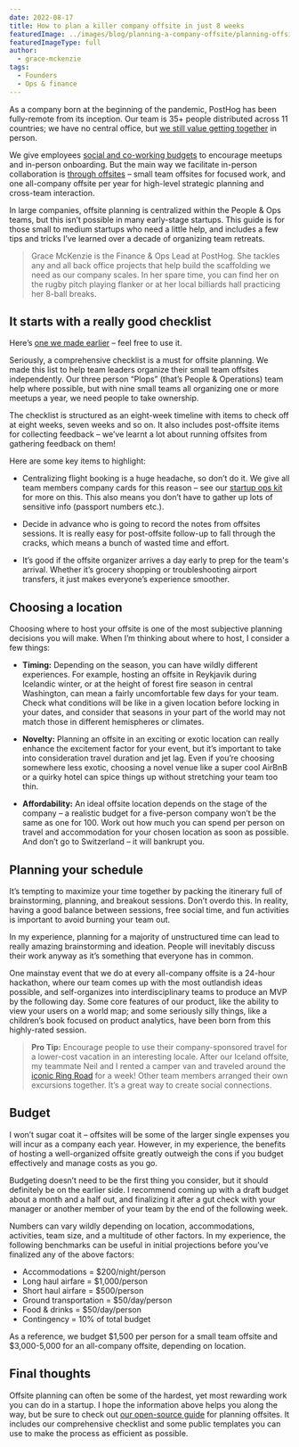 ```yaml
---
date: 2022-08-17
title: How to plan a killer company offsite in just 8 weeks
featuredImage: ../images/blog/planning-a-company-offsite/planning-offsite.jpeg
featuredImageType: full
author:
  - grace-mckenzie
tags:
  - Founders
  - Ops & finance
---
```


As a company born at the beginning of the pandemic, PostHog has been fully-remote from its inception. Our team is 35+ people distributed across 11 countries; we have no central office, but [we still value getting together](/blog/asynchronous-remote-companies) in person. 

We give employees [social and co-working budgets](/handbook/people/benefits) to encourage meetups and in-person onboarding. But the main way we facilitate in-person collaboration is [through offsites](/handbook/company/offsites) – small team offsites for focused work, and one all-company offsite per year for high-level strategic planning and cross-team interaction.  

In large companies, offsite planning is centralized within the People & Ops teams, but this isn’t possible in many early-stage startups. This guide is for those small to medium startups who need a little help, and includes a few tips and tricks I’ve learned over a decade of organizing team retreats.

> Grace McKenzie is the Finance & Ops Lead at PostHog. She tackles any and all back office projects that help build the scaffolding we need as our company scales. In her spare time, you can find her on the rugby pitch playing flanker or at her local billiards hall practicing her 8-ball breaks.

## It starts with a really good checklist

Here’s [one we made earlier](/handbook/company/offsites#how-to-plan-an-offsite-in-8-weeks---a-checklist) – feel free to use it.

Seriously, a comprehensive checklist is a must for offsite planning. We made this list to help team leaders organize their small team offsites independently. Our three person “Plops” (that’s People & Operations) team help where possible, but with nine small teams all organizing one or more meetups a year, we need people to take ownership.

The checklist is structured as an eight-week timeline with items to check off at eight weeks, seven weeks and so on. It also includes post-offsite items for collecting feedback – we’ve learnt a lot about running offsites from gathering feedback on them!

Here are some key items to highlight:

- Centralizing flight booking is a huge headache, so don’t do it. We give all team members company cards for this reason – see our [startup ops kit](/blog/startup-ops-toolkit) for more on this. This also means you don’t have to gather up lots of sensitive info (passport numbers etc.).  

- Decide in advance who is going to record the notes from offsites sessions. It is really easy for post-offsite follow-up to fall through the cracks, which means a bunch of wasted time and effort. 

- It’s good if the offsite organizer arrives a day early to prep for the team's arrival. Whether it’s grocery shopping or troubleshooting airport transfers, it just makes everyone’s experience smoother.

## Choosing a location

Choosing where to host your offsite is one of the most subjective planning decisions you will make. When I’m thinking about where to host, I consider a few things: 

- **Timing:** Depending on the season, you can have wildly different experiences. For example, hosting an offsite in Reykjavik during Icelandic winter, or at the height of forest fire season in central Washington, can mean a fairly uncomfortable few days for your team. Check what conditions will be like in a given location before locking in your dates, and consider that seasons in your part of the world may not match those in different hemispheres or climates.

- **Novelty:** Planning an offsite in an exciting or exotic location can really enhance the excitement factor for your event, but it’s important to take into consideration travel duration and jet lag. Even if you’re choosing somewhere less exotic, choosing a novel venue like a super cool AirBnB or a quirky hotel can spice things up without stretching your team too thin.

- **Affordability:** An ideal offsite location depends on the stage of the company – a realistic budget for a five-person company won’t be the same as one for 100. Work out how much you can spend per person on travel and accommodation for your chosen location as soon as possible. And don’t go to Switzerland – it will bankrupt you.

## Planning your schedule

It’s tempting to maximize your time together by packing the itinerary full of brainstorming, planning, and breakout sessions. Don’t overdo this. In reality, having a good balance between sessions, free social time, and fun activities is important to avoid burning your team out. 

In my experience, planning for a majority of unstructured time can lead to really amazing brainstorming and ideation. People will inevitably discuss their work anyway as it’s something that everyone has in common.

One mainstay event that we do at every all-company offsite is a 24-hour hackathon, where our team comes up with the most outlandish ideas possible, and self-organizes into interdisciplinary teams to produce an MVP by the following day. Some core features of our product, like the ability to view your users on a world map; and some seriously silly things, like a children’s book focused on product analytics, have been born from this highly-rated session.

> **Pro Tip:** Encourage people to use their company-sponsored travel for a lower-cost vacation in an interesting locale. After our Iceland offsite, my teammate Neil and I rented a camper van and traveled around the [iconic Ring Road](https://www.nordicvisitor.com/blog/5-things-to-know-about-icelands-ring-road/) for a week! Other team members arranged their own excursions together. It’s a great way to create social connections.

## Budget

I won’t sugar coat it – offsites will be some of the larger single expenses you will incur as a company each year. However, in my experience, the benefits of hosting a well-organized offsite greatly outweigh the cons if you budget effectively and manage costs as you go. 

Budgeting doesn’t need to be the first thing you consider, but it should definitely be on the earlier side. I recommend coming up with a draft budget about a month and a half out, and finalizing it after a gut check with your manager or another member of your team by the end of the following week.

Numbers can vary wildly depending on location, accommodations, activities, team size, and a multitude of other factors. In my experience, the following benchmarks can be useful in initial projections before you’ve finalized any of the above factors:

- Accommodations = $200/night/person
- Long haul airfare = $1,000/person
- Short haul airfare = $500/person
- Ground transportation = $50/day/person
- Food & drinks = $50/day/person
- Contingency = 10% of total budget

As a reference, we budget $1,500 per person for a small team offsite and $3,000-5,000 for an all-company offsite, depending on location.

## Final thoughts

Offsite planning can often be some of the hardest, yet most rewarding work you can do in a startup. I hope the information above helps you along the way, but be sure to check out [our open-source guide](/handbook/company/offsites#how-to-plan-an-offsite-in-8-weeks---a-checklist) for planning offsites. It includes our comprehensive checklist and some public templates you can use to make the process as efficient as possible.
